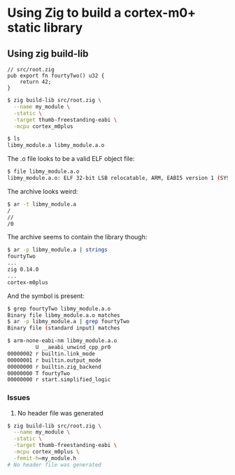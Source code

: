
# Using Zig to build a cortex-m0+ static library

## Using zig build-lib

```zig
// src/root.zig
pub export fn fourtyTwo() u32 {
    return 42;
}
```

```bash
$ zig build-lib src/root.zig \
  --name my_module \
  -static \
  -target thumb-freestanding-eabi \
  -mcpu cortex_m0plus

$ ls
libmy_module.a libmy_module.a.o
```

The .o file looks to be a valid ELF object file:

```bash
$ file libmy_module.a.o
libmy_module.a.o: ELF 32-bit LSB relocatable, ARM, EABI5 version 1 (SYSV), with debug_info, not stripped
```

The archive looks weird:

```bash
$ ar -t libmy_module.a
/
//
/0
```

The archive seems to contain the library though:

```bash
$ ar -p libmy_module.a | strings
fourtyTwo
...
zig 0.14.0
...
cortex-m0plus
```

And the symbol is present:

```bash
$ grep fourtyTwo libmy_module.a.o
Binary file libmy_module.a.o matches
$ ar -p libmy_module.a | grep fourtyTwo
Binary file (standard input) matches
```

```bash
$ arm-none-eabi-nm libmy_module.a.o
         U __aeabi_unwind_cpp_pr0
00000002 r builtin.link_mode
00000001 r builtin.output_mode
00000000 r builtin.zig_backend
00000000 T fourtyTwo
00000000 r start.simplified_logic
```

### Issues

1. No header file was generated

```bash
$ zig build-lib src/root.zig \
  --name my_module \
  -static \
  -target thumb-freestanding-eabi \
  -mcpu cortex_m0plus \
  -femit-h=my_module.h
# No header file was generated
```
